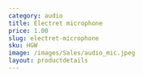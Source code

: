 ```yaml
---
category: audio
title: Electret microphone
price: 1.00
slug: electret-microphone
sku: HGW
image: /images/Sales/audio_mic.jpeg
layout: productdetails
---
```


